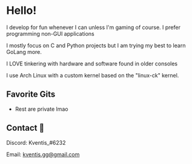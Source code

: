 
# Hello!

I develop for fun whenever I can unless I'm gaming of course. 
I prefer programming non-GUI applications 

I mostly focus on C and Python projects but I am trying my best to learn GoLang more.

I LOVE tinkering with hardware and software found in older consoles

I use Arch Linux with a custom kernel based on the "linux-ck" kernel.

## Favorite Gits

- Rest are private lmao

## Contact 🥥

Discord: Kventis_#6232

Email: kventis.gg@gmail.com

